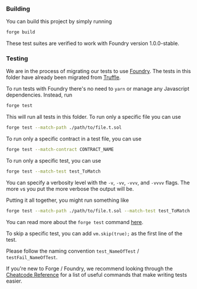 ### Building

You can build this project by simply running

```bash
forge build
```

These test suites are verified to work with Foundry version 1.0.0-stable.

### Testing

We are in the process of migrating our tests to use [Foundry](https://book.getfoundry.sh/). The tests in this folder have already been migrated from [Truffle](../test).

To run tests with Foundry there's no need to `yarn` or manage any Javascript dependencies. Instead, run

```bash
forge test
```

This will run all tests in this folder. To run only a specific file you can use

```bash
forge test --match-path ./path/to/file.t.sol
```

To run only a specific contract in a test file, you can use

```bash
forge test --match-contract CONTRACT_NAME
```

To run only a specific test, you can use

```bash
forge test --match-test test_ToMatch
```

You can specify a verbosity level with the `-v`, `-vv`, `-vvv`, and `-vvvv` flags. The more `v`s you put the more verbose the output will be.

Putting it all together, you might run something like

```bash
forge test --match-path ./path/to/file.t.sol --match-test test_ToMatch -vvv
```

You can read more about the `forge test` command [here](https://book.getfoundry.sh/reference/forge/forge-test).

To skip a specific test, you can add `vm.skip(true);` as the first line of the test.

Please follow the naming convention `test_NameOfTest` / `testFail_NameOfTest`.

If you're new to Forge / Foundry, we recommend looking through the [Cheatcode Reference](https://book.getfoundry.sh/cheatcodes/) for a list of useful commands that make writing tests easier.
